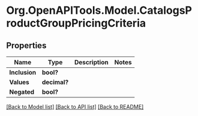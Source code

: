 # Org.OpenAPITools.Model.CatalogsProductGroupPricingCriteria

## Properties

Name | Type | Description | Notes
------------ | ------------- | ------------- | -------------
**Inclusion** | **bool?** |  | 
**Values** | **decimal?** |  | 
**Negated** | **bool?** |  | 

[[Back to Model list]](../README.md#documentation-for-models) [[Back to API list]](../README.md#documentation-for-api-endpoints) [[Back to README]](../README.md)

